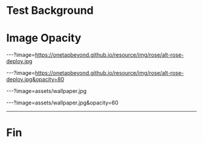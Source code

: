 # Test Background
# Image Opacity

---?image=https://onetapbeyond.github.io/resource/img/rose/alt-rose-deploy.jpg

---?image=https://onetapbeyond.github.io/resource/img/rose/alt-rose-deploy.jpg&opacity=80

---?image=assets/wallpaper.jpg

---?image=assets/wallpaper.jpg&opacity=60

---

# Fin

